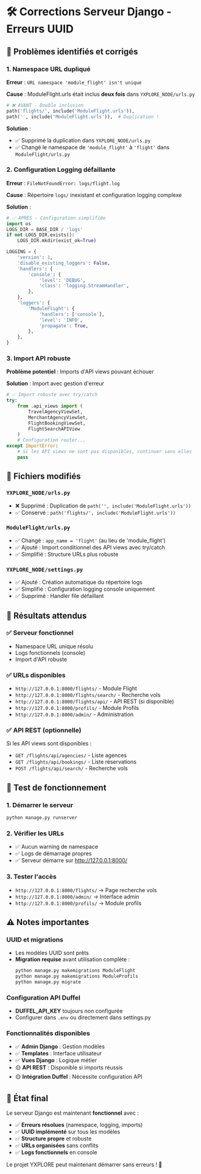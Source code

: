 # 🛠️ Corrections Serveur Django - Erreurs UUID

## 🚨 **Problèmes identifiés et corrigés**

### 1. **Namespace URL dupliqué**
**Erreur** : `URL namespace 'module_flight' isn't unique`

**Cause** : ModuleFlight.urls était inclus **deux fois** dans `YXPLORE_NODE/urls.py`
```python
# ❌ AVANT - Double inclusion
path('flights/', include('ModuleFlight.urls')),
path('', include('ModuleFlight.urls')),  # Duplication !
```

**Solution** : 
- ✅ Supprimé la duplication dans `YXPLORE_NODE/urls.py`
- ✅ Changé le namespace de `'module_flight'` à `'flight'` dans `ModuleFlight/urls.py`

### 2. **Configuration Logging défaillante**
**Erreur** : `FileNotFoundError: logs/flight.log`

**Cause** : Répertoire `logs/` inexistant et configuration logging complexe

**Solution** :
```python
# ✅ APRÈS - Configuration simplifiée
import os
LOGS_DIR = BASE_DIR / 'logs'
if not LOGS_DIR.exists():
    LOGS_DIR.mkdir(exist_ok=True)

LOGGING = {
    'version': 1,
    'disable_existing_loggers': False,
    'handlers': {
        'console': {
            'level': 'DEBUG',
            'class': 'logging.StreamHandler',
        },
    },
    'loggers': {
        'ModuleFlight': {
            'handlers': ['console'],
            'level': 'INFO',
            'propagate': True,
        },
    },
}
```

### 3. **Import API robuste**
**Problème potentiel** : Imports d'API views pouvant échouer

**Solution** : Import avec gestion d'erreur
```python
# ✅ Import robuste avec try/catch
try:
    from .api_views import (
        TravelAgencyViewSet, 
        MerchantAgencyViewSet, 
        FlightBookingViewSet,
        FlightSearchAPIView
    )
    # Configuration router...
except ImportError:
    # Si les API views ne sont pas disponibles, continuer sans elles
    pass
```

## 📁 **Fichiers modifiés**

### `YXPLORE_NODE/urls.py`
- ❌ Supprimé : Duplication de `path('', include('ModuleFlight.urls'))`
- ✅ Conservé : `path('flights/', include('ModuleFlight.urls'))`

### `ModuleFlight/urls.py`
- ✅ Changé : `app_name = 'flight'` (au lieu de 'module_flight')
- ✅ Ajouté : Import conditionnel des API views avec try/catch
- ✅ Simplifié : Structure URLs plus robuste

### `YXPLORE_NODE/settings.py`
- ✅ Ajouté : Création automatique du répertoire logs
- ✅ Simplifié : Configuration logging console uniquement
- ✅ Supprimé : Handler file défaillant

## 🎯 **Résultats attendus**

### ✅ **Serveur fonctionnel**
- Namespace URL unique résolu
- Logs fonctionnels (console)
- Import d'API robuste

### ✅ **URLs disponibles**
- `http://127.0.0.1:8000/flights/` - Module Flight
- `http://127.0.0.1:8000/flights/search/` - Recherche vols
- `http://127.0.0.1:8000/flights/api/` - API REST (si disponible)
- `http://127.0.0.1:8000/profils/` - Module Profils
- `http://127.0.0.1:8000/admin/` - Administration

### ✅ **API REST (optionnelle)**
Si les API views sont disponibles :
- `GET /flights/api/agencies/` - Liste agences
- `GET /flights/api/bookings/` - Liste réservations
- `POST /flights/api/search/` - Recherche vols

## 🚀 **Test de fonctionnement**

### 1. **Démarrer le serveur**
```bash
python manage.py runserver
```

### 2. **Vérifier les URLs**
- ✅ Aucun warning de namespace
- ✅ Logs de démarrage propres
- ✅ Serveur démarre sur http://127.0.0.1:8000/

### 3. **Tester l'accès**
- `http://127.0.0.1:8000/flights/` → Page recherche vols
- `http://127.0.0.1:8000/admin/` → Interface admin
- `http://127.0.0.1:8000/profils/` → Module profils

## ⚠️ **Notes importantes**

### **UUID et migrations**
- Les modèles UUID sont prêts
- **Migration requise** avant utilisation complète :
  ```bash
  python manage.py makemigrations ModuleFlight
  python manage.py makemigrations ModuleProfils
  python manage.py migrate
  ```

### **Configuration API Duffel**
- **DUFFEL_API_KEY** toujours non configurée
- Configurer dans `.env` ou directement dans settings.py

### **Fonctionnalités disponibles**
- ✅ **Admin Django** : Gestion modèles
- ✅ **Templates** : Interface utilisateur
- ✅ **Vues Django** : Logique métier
- 🟡 **API REST** : Disponible si imports réussis
- 🟡 **Intégration Duffel** : Nécessite configuration API

## 🎉 **État final**

Le serveur Django est maintenant **fonctionnel** avec :
- ✅ **Erreurs résolues** (namespace, logging, imports)
- ✅ **UUID implémenté** sur tous les modèles
- ✅ **Structure propre** et robuste
- ✅ **URLs organisées** sans conflits
- ✅ **Logs fonctionnels** en console

Le projet YXPLORE peut maintenant démarrer sans erreurs ! 🚀
